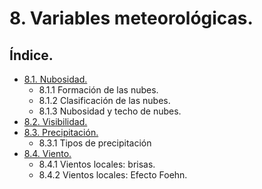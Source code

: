 
# 8. Variables meteorológicas.

## Índice.

- [8.1. Nubosidad.](./03-8-1-NUBOSIDSAD.md)
  - 8.1.1 Formación de las nubes.
  - 8.1.2 Clasificación de las nubes.
  - 8.1.3 Nubosidad y techo de nubes.
- [8.2. Visibilidad.](./03-8-2-VISIBILIDAD.md)
- [8.3. Precipitación.](./03-8-3-PRECIPITACION.md)
  - 8.3.1 Tipos de precipitación
- [8.4. Viento.](./03-8-4-VIENTO.md)
  - 8.4.1 Vientos locales: brisas.
  - 8.4.2 Vientos locales: Efecto Foehn.

